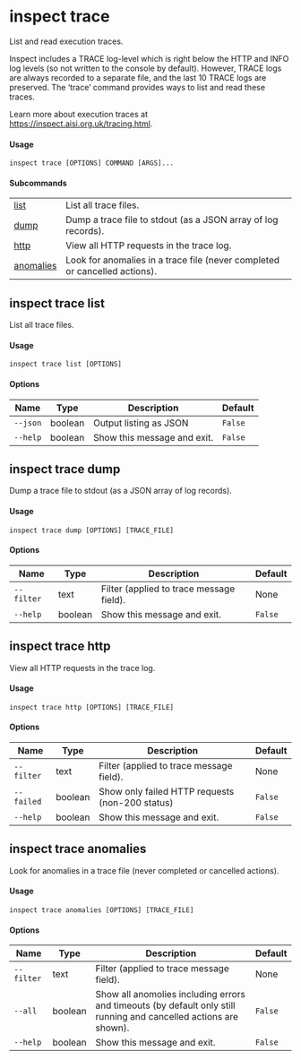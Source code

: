 # inspect trace


List and read execution traces.

Inspect includes a TRACE log-level which is right below the HTTP and
INFO log levels (so not written to the console by default). However,
TRACE logs are always recorded to a separate file, and the last 10 TRACE
logs are preserved. The ‘trace’ command provides ways to list and read
these traces.

Learn more about execution traces at
<https://inspect.aisi.org.uk/tracing.html>.

#### Usage

``` text
inspect trace [OPTIONS] COMMAND [ARGS]...
```

#### Subcommands

|                                       |                                                                            |
|---------------------------------------|----------------------------------------------------------------------------|
| [list](#inspect-trace-list)           | List all trace files.                                                      |
| [dump](#inspect-trace-dump)           | Dump a trace file to stdout (as a JSON array of log records).              |
| [http](#inspect-trace-http)           | View all HTTP requests in the trace log.                                   |
| [anomalies](#inspect-trace-anomalies) | Look for anomalies in a trace file (never completed or cancelled actions). |

## inspect trace list

List all trace files.

#### Usage

``` text
inspect trace list [OPTIONS]
```

#### Options

| Name     | Type    | Description                 | Default |
|----------|---------|-----------------------------|---------|
| `--json` | boolean | Output listing as JSON      | `False` |
| `--help` | boolean | Show this message and exit. | `False` |

## inspect trace dump

Dump a trace file to stdout (as a JSON array of log records).

#### Usage

``` text
inspect trace dump [OPTIONS] [TRACE_FILE]
```

#### Options

| Name       | Type    | Description                              | Default |
|------------|---------|------------------------------------------|---------|
| `--filter` | text    | Filter (applied to trace message field). | None    |
| `--help`   | boolean | Show this message and exit.              | `False` |

## inspect trace http

View all HTTP requests in the trace log.

#### Usage

``` text
inspect trace http [OPTIONS] [TRACE_FILE]
```

#### Options

| Name       | Type    | Description                                     | Default |
|------------|---------|-------------------------------------------------|---------|
| `--filter` | text    | Filter (applied to trace message field).        | None    |
| `--failed` | boolean | Show only failed HTTP requests (non-200 status) | `False` |
| `--help`   | boolean | Show this message and exit.                     | `False` |

## inspect trace anomalies

Look for anomalies in a trace file (never completed or cancelled
actions).

#### Usage

``` text
inspect trace anomalies [OPTIONS] [TRACE_FILE]
```

#### Options

| Name       | Type    | Description                                                                                                       | Default |
|------------|---------|-------------------------------------------------------------------------------------------------------------------|---------|
| `--filter` | text    | Filter (applied to trace message field).                                                                          | None    |
| `--all`    | boolean | Show all anomolies including errors and timeouts (by default only still running and cancelled actions are shown). | `False` |
| `--help`   | boolean | Show this message and exit.                                                                                       | `False` |
